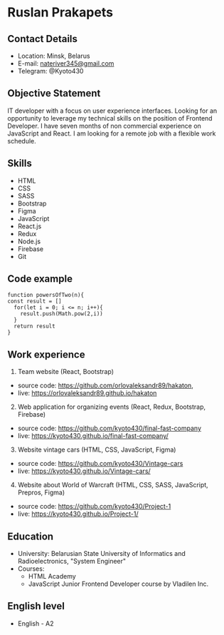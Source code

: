 # Ruslan Prakapets

## Contact Details

* Location: Minsk, Belarus
* E-mail: nateriver345@gmail.com
* Telegram: @Kyoto430

## Objective Statement

IT developer with a focus on user experience interfaces. Looking for an opportunity to leverage my technical skills on the position of Frontend Developer. I have seven months of non commercial experience on JavaScript and React. I am looking for a remote job with a flexible work schedule.

## Skills

* HTML
* CSS
* SASS
* Bootstrap
* Figma
* JavaScript
* React.js
* Redux
* Node.js
* Firebase
* Git 

## Code example

```
function powersOfTwo(n){
const result = []
  for(let i = 0; i <= n; i++){
    result.push(Math.pow(2,i))
  }
  return result
}
```

## Work experience

1. Team website (React, Bootstrap)
* source code: https://github.com/orlovaleksandr89/hakaton,
* live: https://orlovaleksandr89.github.io/hakaton
2. Web application for organizing events (React, Redux, Bootstrap, Firebase)
* source code: https://github.com/kyoto430/final-fast-company
* live: https://kyoto430.github.io/final-fast-company/
3. Website vintage cars (HTML, CSS, JavaScript, Figma)
* source code: https://github.com/kyoto430/Vintage-cars
* live: https://kyoto430.github.io/Vintage-cars/
4. Website about World of Warcraft (HTML, CSS, SASS, JavaScript, Prepros, Figma)
* source code: https://github.com/kyoto430/Project-1
* live: https://kyoto430.github.io/Project-1/

## Education

* University: Belarusian State University of Informatics and Radioelectronics, "System Engineer"
* Courses:
    + HTML Academy
    + JavaScript Junior Frontend Developer course by Vladilen Inc.

## English level

* English - A2
